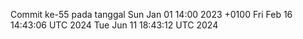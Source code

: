 Commit ke-55 pada tanggal Sun Jan 01 14:00 2023 +0100
Fri Feb 16 14:43:06 UTC 2024
Tue Jun 11 18:43:12 UTC 2024
